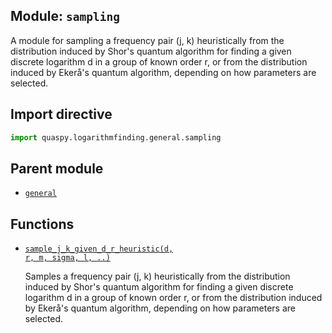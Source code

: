## Module: <code>sampling</code>
A module for sampling a frequency pair (j, k) heuristically from the distribution induced by Shor's quantum algorithm for finding a given discrete logarithm d in a group of known order r, or from the distribution induced by Ekerå's quantum algorithm, depending on how parameters are selected.

## Import directive
```python
import quaspy.logarithmfinding.general.sampling
```

## Parent module
- [<code>general</code>](../README.md)

## Functions
- [<code>sample_j_k_given_d_r_heuristic(d, r, m, sigma, l, ..)</code>](sample_j_k_given_d_r_heuristic.md)

  Samples a frequency pair (j, k) heuristically from the distribution induced by Shor's quantum algorithm for finding a given discrete logarithm d in a group of known order r, or from the distribution induced by Ekerå's quantum algorithm, depending on how parameters are selected.

